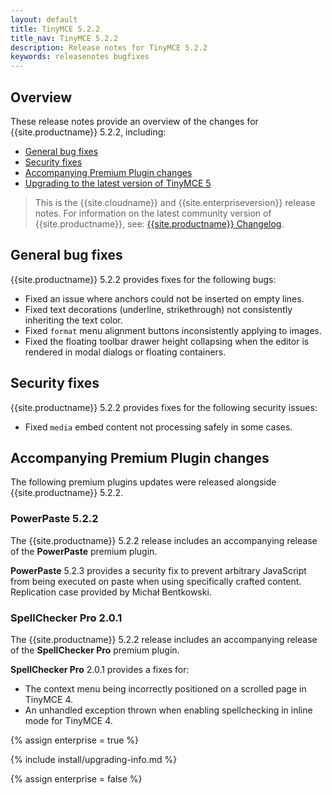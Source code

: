 ```yaml
---
layout: default
title: TinyMCE 5.2.2
title_nav: TinyMCE 5.2.2
description: Release notes for TinyMCE 5.2.2
keywords: releasenotes bugfixes
---
```


## Overview

These release notes provide an overview of the changes for {{site.productname}} 5.2.2, including:

- [General bug fixes](#generalbugfixes)
- [Security fixes](#securityfixes)
- [Accompanying Premium Plugin changes](#accompanyingpremiumpluginchanges)
- [Upgrading to the latest version of TinyMCE 5](#upgradingtothelatestversionoftinymce5)

> This is the {{site.cloudname}} and {{site.enterpriseversion}} release notes. For information on the latest community version of {{site.productname}}, see: [{{site.productname}} Changelog]({{site.baseurl}}/changelog/).

## General bug fixes

{{site.productname}} 5.2.2 provides fixes for the following bugs:

* Fixed an issue where anchors could not be inserted on empty lines.
* Fixed text decorations (underline, strikethrough) not consistently inheriting the text color.
* Fixed `format` menu alignment buttons inconsistently applying to images.
* Fixed the floating toolbar drawer height collapsing when the editor is rendered in modal dialogs or floating containers.

## Security fixes

{{site.productname}} 5.2.2 provides fixes for the following security issues:

* Fixed `media` embed content not processing safely in some cases.

## Accompanying Premium Plugin changes

The following premium plugins updates were released alongside {{site.productname}} 5.2.2.

### PowerPaste 5.2.2

The {{site.productname}} 5.2.2 release includes an accompanying release of the **PowerPaste** premium plugin.

**PowerPaste** 5.2.3 provides a security fix to prevent arbitrary JavaScript from being executed on paste when using specifically crafted content. Replication case provided by Michał Bentkowski.

### SpellChecker Pro 2.0.1

The {{site.productname}} 5.2.2 release includes an accompanying release of the **SpellChecker Pro** premium plugin.

**SpellChecker Pro** 2.0.1 provides a fixes for: 

* The context menu being incorrectly positioned on a scrolled page in TinyMCE 4.
* An unhandled exception thrown when enabling spellchecking in inline mode for TinyMCE 4.

{% assign enterprise = true %}

{% include install/upgrading-info.md %}

{% assign enterprise = false %}

